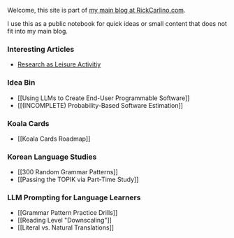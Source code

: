 Welcome, this site is part of [my main blog at RickCarlino.com](https://rickcarlino.com).

I use this as a public notebook for quick ideas or small content that does not fit into my main blog.

### Interesting Articles
- [Research as Leisure Activitiy](https://www.personalcanon.com/p/research-as-leisure-activity)
### Idea Bin
* [[Using LLMs to Create End-User Programmable Software]]
* [[(INCOMPLETE) Probability-Based Software Estimation]]
### Koala Cards
 * [[Koala Cards Roadmap]]
### Korean Language Studies
 - [[300 Random Grammar Patterns]]
 - [[Passing the TOPIK via Part-Time Study]]
### LLM Prompting for Language Learners
- [[Grammar Pattern Practice Drills]]
- [[Reading Level "Downscaling"]]
- [[Literal vs. Natural Translations]]
